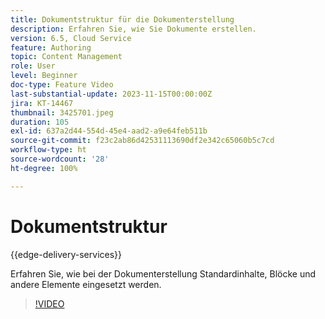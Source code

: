 ```yaml
---
title: Dokumentstruktur für die Dokumenterstellung
description: Erfahren Sie, wie Sie Dokumente erstellen.
version: 6.5, Cloud Service
feature: Authoring
topic: Content Management
role: User
level: Beginner
doc-type: Feature Video
last-substantial-update: 2023-11-15T00:00:00Z
jira: KT-14467
thumbnail: 3425701.jpeg
duration: 105
exl-id: 637a2d44-554d-45e4-aad2-a9e64feb511b
source-git-commit: f23c2ab86d42531113690df2e342c65060b5c7cd
workflow-type: ht
source-wordcount: '28'
ht-degree: 100%

---
```


# Dokumentstruktur

{{edge-delivery-services}}

Erfahren Sie, wie bei der Dokumenterstellung Standardinhalte, Blöcke und andere Elemente eingesetzt werden.

>[!VIDEO](https://video.tv.adobe.com/v/3425701/?learn=on)

